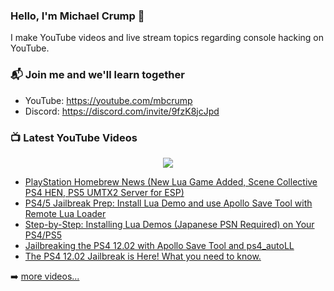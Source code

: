 ### Hello, I'm Michael Crump 👋

I make YouTube videos and live stream topics regarding console hacking on YouTube. 

### 📬 Join me and we'll learn together

- YouTube: https://youtube.com/mbcrump
- Discord: https://discord.com/invite/9fzK8jcJpd

### 📺 Latest YouTube Videos

<div align="center">

[<img src="https://img.shields.io/badge/-Subscribe-red?style=for-the-badge&logo=youtube&logoColor=white"/>](https://www.youtube.com/c/mbcrump?sub_confirmation=1)

</div>

<!-- YOUTUBE:START -->
- [PlayStation Homebrew News &lpar;New Lua Game Added, Scene Collective PS4 HEN, PS5 UMTX2 Server for ESP&rpar;](https://www.youtube.com/watch?v=1X0dhoLTydE)
- [PS4/5 Jailbreak Prep: Install Lua Demo and use Apollo Save Tool with Remote Lua Loader](https://www.youtube.com/watch?v=jfKQ2eaRIqU)
- [Step-by-Step: Installing Lua Demos &lpar;Japanese PSN Required&rpar; on Your PS4/PS5](https://www.youtube.com/watch?v=ni5CL7PNxDc)
- [Jailbreaking the PS4 12.02 with Apollo Save Tool and ps4_autoLL](https://www.youtube.com/watch?v=AB35DvmFG8A)
- [The PS4 12.02 Jailbreak is Here! What you need to know.](https://www.youtube.com/watch?v=4lD33stb06A)
<!-- YOUTUBE:END -->

➡️ [more videos...](https://youtube.com/mbcrump)

